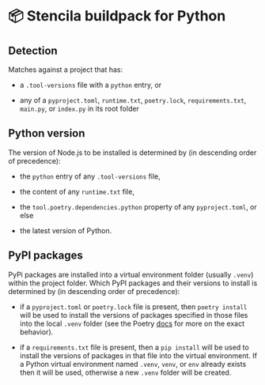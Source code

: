 # 📦 Stencila buildpack for Python

## Detection

Matches against a project that has:

  - a `.tool-versions` file with a `python` entry, or

  - any of a `pyproject.toml`, `runtime.txt`, `poetry.lock`, `requirements.txt`, `main.py`, or `index.py` in its root folder

## Python version

The version of Node.js to be installed is determined by (in descending order of precedence):

  - the `python` entry of any `.tool-versions` file,

  - the content of any `runtime.txt` file,

  - the `tool.poetry.dependencies.python` property of any `pyproject.toml`, or else

  - the latest version of Python.

## PyPI packages

PyPi packages are installed into a virtual environment folder (usually `.venv`) within the project folder. Which PyPI packages and their versions to install is determined by (in descending order of precedence):

  - if a `pyproject.toml` or `poetry.lock` file is present, then `poetry install` will be used to install the versions of packages specified in those files into the local `.venv` folder (see the Poetry [docs](https://python-poetry.org/docs/cli/#install) for more on the exact behavior).

  - if a `requirements.txt` file is present, then a `pip install` will be used to install the versions of packages in that file into the virtual environment. If a Python virtual environment named `.venv`, `venv`, or `env` already exists then it will be used, otherwise a new `.venv` folder will be created.
